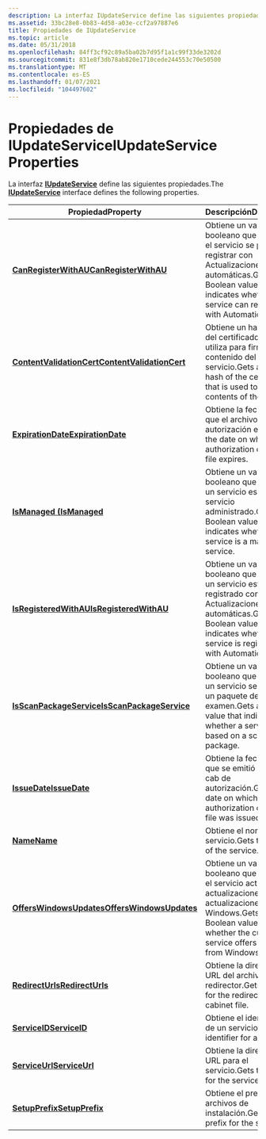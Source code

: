 ```yaml
---
description: La interfaz IUpdateService define las siguientes propiedades.
ms.assetid: 33bc28e8-0b83-4d58-a03e-ccf2a97887e6
title: Propiedades de IUpdateService
ms.topic: article
ms.date: 05/31/2018
ms.openlocfilehash: 84ff3cf92c89a5ba02b7d95f1a1c99f33de3202d
ms.sourcegitcommit: 831e8f3db78ab820e1710cede244553c70e50500
ms.translationtype: MT
ms.contentlocale: es-ES
ms.lasthandoff: 01/07/2021
ms.locfileid: "104497602"
---
```

# <a name="iupdateservice-properties"></a><span data-ttu-id="cb503-103">Propiedades de IUpdateService</span><span class="sxs-lookup"><span data-stu-id="cb503-103">IUpdateService Properties</span></span>

<span data-ttu-id="cb503-104">La interfaz [**IUpdateService**](/windows/desktop/api/Wuapi/nn-wuapi-iupdateservice) define las siguientes propiedades.</span><span class="sxs-lookup"><span data-stu-id="cb503-104">The [**IUpdateService**](/windows/desktop/api/Wuapi/nn-wuapi-iupdateservice) interface defines the following properties.</span></span>



| <span data-ttu-id="cb503-105">Propiedad</span><span class="sxs-lookup"><span data-stu-id="cb503-105">Property</span></span>                                                              | <span data-ttu-id="cb503-106">Descripción</span><span class="sxs-lookup"><span data-stu-id="cb503-106">Description</span></span>                                                                                     |
|-----------------------------------------------------------------------|-------------------------------------------------------------------------------------------------|
| [<span data-ttu-id="cb503-107">**CanRegisterWithAU**</span><span class="sxs-lookup"><span data-stu-id="cb503-107">**CanRegisterWithAU**</span></span>](/windows/desktop/api/Wuapi/nf-wuapi-iupdateservice-get_canregisterwithau)         | <span data-ttu-id="cb503-108">Obtiene un valor booleano que indica si el servicio se puede registrar con Actualizaciones automáticas.</span><span class="sxs-lookup"><span data-stu-id="cb503-108">Gets a Boolean value that indicates whether the service can register with Automatic Updates.</span></span>    |
| [<span data-ttu-id="cb503-109">**ContentValidationCert**</span><span class="sxs-lookup"><span data-stu-id="cb503-109">**ContentValidationCert**</span></span>](/windows/desktop/api/Wuapi/nf-wuapi-iupdateservice-get_contentvalidationcert) | <span data-ttu-id="cb503-110">Obtiene un hash SHA-1 del certificado que se utiliza para firmar el contenido del servicio.</span><span class="sxs-lookup"><span data-stu-id="cb503-110">Gets an SHA-1 hash of the certificate that is used to sign the contents of the service.</span></span>         |
| [<span data-ttu-id="cb503-111">**ExpirationDate**</span><span class="sxs-lookup"><span data-stu-id="cb503-111">**ExpirationDate**</span></span>](/windows/desktop/api/Wuapi/nf-wuapi-iupdateservice-get_expirationdate)               | <span data-ttu-id="cb503-112">Obtiene la fecha en la que el archivo. cab de autorización expira.</span><span class="sxs-lookup"><span data-stu-id="cb503-112">Gets the date on which the authorization cabinet file expires.</span></span>                                  |
| [<span data-ttu-id="cb503-113">**IsManaged (**</span><span class="sxs-lookup"><span data-stu-id="cb503-113">**IsManaged**</span></span>](/windows/desktop/api/Wuapi/nf-wuapi-iupdateservice-get_ismanaged)                         | <span data-ttu-id="cb503-114">Obtiene un valor booleano que indica si un servicio es un servicio administrado.</span><span class="sxs-lookup"><span data-stu-id="cb503-114">Gets a Boolean value that indicates whether a service is a managed service.</span></span>                     |
| [<span data-ttu-id="cb503-115">**IsRegisteredWithAU**</span><span class="sxs-lookup"><span data-stu-id="cb503-115">**IsRegisteredWithAU**</span></span>](/windows/desktop/api/Wuapi/nf-wuapi-iupdateservice-get_isregisteredwithau)       | <span data-ttu-id="cb503-116">Obtiene un valor booleano que indica si un servicio está registrado con Actualizaciones automáticas.</span><span class="sxs-lookup"><span data-stu-id="cb503-116">Gets a Boolean value that indicates whether a service is registered with Automatic Updates.</span></span>     |
| [<span data-ttu-id="cb503-117">**IsScanPackageService**</span><span class="sxs-lookup"><span data-stu-id="cb503-117">**IsScanPackageService**</span></span>](/windows/desktop/api/Wuapi/nf-wuapi-iupdateservice-get_isscanpackageservice)   | <span data-ttu-id="cb503-118">Obtiene un valor booleano que indica si un servicio se basa en un paquete de examen.</span><span class="sxs-lookup"><span data-stu-id="cb503-118">Gets a Boolean value that indicates whether a service is based on a scan package.</span></span>               |
| [<span data-ttu-id="cb503-119">**IssueDate**</span><span class="sxs-lookup"><span data-stu-id="cb503-119">**IssueDate**</span></span>](/windows/desktop/api/Wuapi/nf-wuapi-iupdateservice-get_issuedate)                         | <span data-ttu-id="cb503-120">Obtiene la fecha en la que se emitió el archivo. cab de autorización.</span><span class="sxs-lookup"><span data-stu-id="cb503-120">Gets the date on which the authorization cabinet file was issued.</span></span>                               |
| [<span data-ttu-id="cb503-121">**Name**</span><span class="sxs-lookup"><span data-stu-id="cb503-121">**Name**</span></span>](/windows/desktop/api/Wuapi/nf-wuapi-iupdateservice-get_name)                                   | <span data-ttu-id="cb503-122">Obtiene el nombre del servicio.</span><span class="sxs-lookup"><span data-stu-id="cb503-122">Gets the name of the service.</span></span>                                                                   |
| [<span data-ttu-id="cb503-123">**OffersWindowsUpdates**</span><span class="sxs-lookup"><span data-stu-id="cb503-123">**OffersWindowsUpdates**</span></span>](/windows/desktop/api/Wuapi/nf-wuapi-iupdateservice-get_offerswindowsupdates)   | <span data-ttu-id="cb503-124">Obtiene un valor booleano que indica si el servicio actual ofrece actualizaciones de actualizaciones de Windows.</span><span class="sxs-lookup"><span data-stu-id="cb503-124">Gets a Boolean value indicates whether the current service offers updates from Windows Updates.</span></span> |
| [<span data-ttu-id="cb503-125">**RedirectUrls**</span><span class="sxs-lookup"><span data-stu-id="cb503-125">**RedirectUrls**</span></span>](/windows/desktop/api/Wuapi/nf-wuapi-iupdateservice-get_redirecturls)                   | <span data-ttu-id="cb503-126">Obtiene la dirección URL del archivo. cab del redirector.</span><span class="sxs-lookup"><span data-stu-id="cb503-126">Gets the URL for the redirector cabinet file.</span></span>                                                   |
| [<span data-ttu-id="cb503-127">**ServiceID**</span><span class="sxs-lookup"><span data-stu-id="cb503-127">**ServiceID**</span></span>](/windows/desktop/api/Wuapi/nf-wuapi-iupdateservice-get_serviceid)                         | <span data-ttu-id="cb503-128">Obtiene el identificador de un servicio.</span><span class="sxs-lookup"><span data-stu-id="cb503-128">Gets the identifier for a service.</span></span>                                                              |
| [<span data-ttu-id="cb503-129">**ServiceUrl**</span><span class="sxs-lookup"><span data-stu-id="cb503-129">**ServiceUrl**</span></span>](/windows/desktop/api/Wuapi/nf-wuapi-iupdateservice-get_serviceurl)                       | <span data-ttu-id="cb503-130">Obtiene la dirección URL para el servicio.</span><span class="sxs-lookup"><span data-stu-id="cb503-130">Gets the URL for the service.</span></span>                                                                   |
| [<span data-ttu-id="cb503-131">**SetupPrefix**</span><span class="sxs-lookup"><span data-stu-id="cb503-131">**SetupPrefix**</span></span>](/windows/desktop/api/Wuapi/nf-wuapi-iupdateservice-get_setupprefix)                     | <span data-ttu-id="cb503-132">Obtiene el prefijo de los archivos de instalación.</span><span class="sxs-lookup"><span data-stu-id="cb503-132">Gets the prefix for the setup files.</span></span>                                                            |



 

 

 



